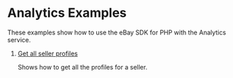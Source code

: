 # Analytics Examples

These examples show how to use the eBay SDK for PHP with the Analytics service.

1. [Get all seller profiles](https://github.com/davidtsadler/ebay-sdk-examples/blob/master/analytics/01-get-all-seller-profiles.php)

   Shows how to get all the profiles for a seller. 
